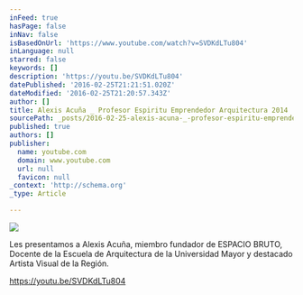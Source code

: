 ```yaml
---
inFeed: true
hasPage: false
inNav: false
isBasedOnUrl: 'https://www.youtube.com/watch?v=SVDKdLTu804'
inLanguage: null
starred: false
keywords: []
description: 'https://youtu.be/SVDKdLTu804'
datePublished: '2016-02-25T21:21:51.020Z'
dateModified: '2016-02-25T21:20:57.343Z'
author: []
title: Alexis Acuña _ Profesor Espiritu Emprendedor Arquitectura 2014
sourcePath: _posts/2016-02-25-alexis-acuna-_-profesor-espiritu-emprendedor-arquitectura-20.md
published: true
authors: []
publisher:
  name: youtube.com
  domain: www.youtube.com
  url: null
  favicon: null
_context: 'http://schema.org'
_type: Article

---
```

![](https://the-grid-user-content.s3-us-west-2.amazonaws.com/9e058464-dc88-44c8-a4f1-a27d1179d3e5.jpg)

Les presentamos a Alexis Acuña, miembro fundador de ESPACIO BRUTO, Docente de la Escuela de Arquitectura de la Universidad Mayor y destacado Artista Visual de la Región.

https://youtu.be/SVDKdLTu804